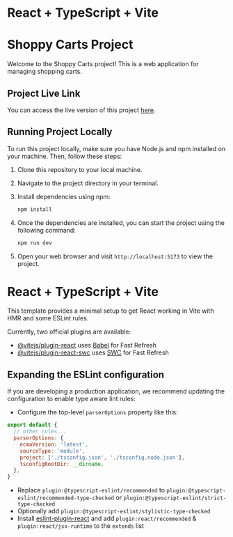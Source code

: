 # React + TypeScript + Vite

# Shoppy Carts Project

Welcome to the Shoppy Carts project! This is a web application for managing shopping carts.

## Project Live Link

You can access the live version of this project [here](https://mentis-eye.netlify.app).

## Running Project Locally

To run this project locally, make sure you have Node.js and npm installed on your machine. Then, follow these steps:

1. Clone this repository to your local machine.
2. Navigate to the project directory in your terminal.
3. Install dependencies using npm:

    ```bash
    npm install
    ```

4. Once the dependencies are installed, you can start the project using the following command:

    ```bash
    npm run dev
    ```

5. Open your web browser and visit `http://localhost:5173` to view the project.

# React + TypeScript + Vite

This template provides a minimal setup to get React working in Vite with HMR and some ESLint rules.

Currently, two official plugins are available:

- [@vitejs/plugin-react](https://github.com/vitejs/vite-plugin-react/blob/main/packages/plugin-react/README.md) uses [Babel](https://babeljs.io/) for Fast Refresh
- [@vitejs/plugin-react-swc](https://github.com/vitejs/vite-plugin-react-swc) uses [SWC](https://swc.rs/) for Fast Refresh

## Expanding the ESLint configuration

If you are developing a production application, we recommend updating the configuration to enable type aware lint rules:

- Configure the top-level `parserOptions` property like this:

```js
export default {
  // other rules...
  parserOptions: {
    ecmaVersion: 'latest',
    sourceType: 'module',
    project: ['./tsconfig.json', './tsconfig.node.json'],
    tsconfigRootDir: __dirname,
  },
}
```

- Replace `plugin:@typescript-eslint/recommended` to `plugin:@typescript-eslint/recommended-type-checked` or `plugin:@typescript-eslint/strict-type-checked`
- Optionally add `plugin:@typescript-eslint/stylistic-type-checked`
- Install [eslint-plugin-react](https://github.com/jsx-eslint/eslint-plugin-react) and add `plugin:react/recommended` & `plugin:react/jsx-runtime` to the `extends` list
